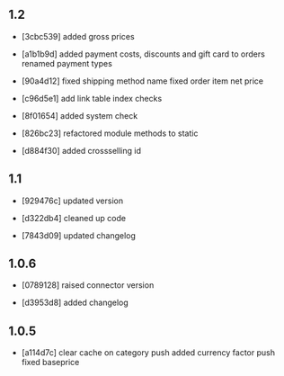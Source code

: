 1.2
------
- [3cbc539]
  added gross prices

- [a1b1b9d]
  added payment costs, discounts and gift card to orders
  renamed payment types

- [90a4d12]
  fixed shipping method name
  fixed order item net price

- [c96d5e1]
  add link table index checks

- [8f01654]
  added system check

- [826bc23]
  refactored module methods to static

- [d884f30]
  added crossselling id

1.1
------
- [929476c]
  updated version

- [d322db4]
  cleaned up code

- [7843d09]
  updated changelog

1.0.6
------
- [0789128]
  raised connector version

- [d3953d8]
  added changelog

1.0.5
------
- [a114d7c]
  clear cache on category push
  added currency factor push
  fixed baseprice

